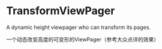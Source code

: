 # TransformViewPager
A dynamic height viewpager who can transform its pages.

一个动态改变高度的可变形的ViewPager（参考大众点评的效果）
